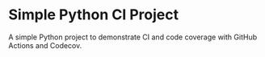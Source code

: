 # Simple Python CI Project

A simple Python project to demonstrate CI and code coverage with GitHub Actions and Codecov.
